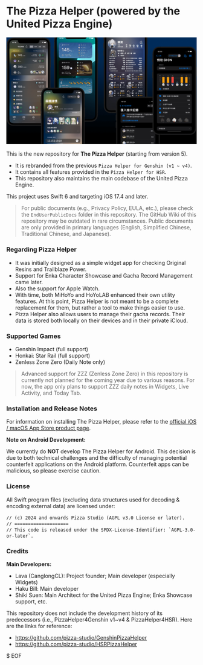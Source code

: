# The Pizza Helper (powered by the United Pizza Engine)

![](./PromotionMaterials/Images/ThePizzaHelper-ui-montage.png)

This is the new repository for **The Pizza Helper** (starting from version 5).

* It is rebranded from the previous `Pizza Helper for Genshin (v1 ~ v4)`.
* It contains all features provided in the `Pizza Helper for HSR`.
* This repository also maintains the main codebase of the United Pizza Engine.

This project uses Swift 6 and targeting iOS 17.4 and later.

> For public documents (e.g., Privacy Policy, EULA, etc.), please check the `EndUserPublicDocs` folder in this repository. The GitHub Wiki of this repository may be outdated in rare circumstances. Public documents are only provided in primary languages (English, Simplified Chinese, Traditional Chinese, and Japanese).

### Regarding Pizza Helper

* It was initially designed as a simple widget app for checking Original Resins and Trailblaze Power.
* Support for Enka Character Showcase and Gacha Record Management came later.
* Also the support for Apple Watch.
* With time, both MiHoYo and HoYoLAB enhanced their own utility features. At this point, Pizza Helper is not meant to be a complete replacement for them, but rather a tool to make things easier to use.
* Pizza Helper also allows users to manage their gacha records. Their data is stored both locally on their devices and in their private iCloud.

### Supported Games

* Genshin Impact (full support)
* Honkai: Star Rail (full support)
* Zenless Zone Zero (Daily Note only)

> Advanced support for ZZZ (Zenless Zone Zero) in this repository is currently not planned for the coming year due to various reasons. For now, the app only plans to support ZZZ daily notes in Widgets, Live Activity, and Today Tab.

### Installation and Release Notes

For information on installing The Pizza Helper, please refer to the [official iOS / macOS App Store product page](https://apps.apple.com/app/id1635319193).

**Note on Android Development:**

We currently do **NOT** develop The Pizza Helper for Android. This decision is due to both technical challenges and the difficulty of managing potential counterfeit applications on the Android platform. Counterfeit apps can be malicious, so please exercise caution.

### License

All Swift program files (excluding data structures used for decoding & encoding external data) are licensed under:

```
// (c) 2024 and onwards Pizza Studio (AGPL v3.0 License or later).
// ====================
// This code is released under the SPDX-License-Identifier: `AGPL-3.0-or-later`.
```

### Credits

**Main Developers:**

* Lava (CanglongCL): Project founder; Main developer (especially Widgets)
* Haku Bill: Main developer
* Shiki Suen: Main Architect for the United Pizza Engine; Enka Showcase support, etc.

This repository does not include the development history of its predecessors (i.e., PizzaHelper4Genshin v1~v4 & PizzaHelper4HSR). Here are the links for reference:

* https://github.com/pizza-studio/GenshinPizzaHelper
* https://github.com/pizza-studio/HSRPizzaHelper

$ EOF
